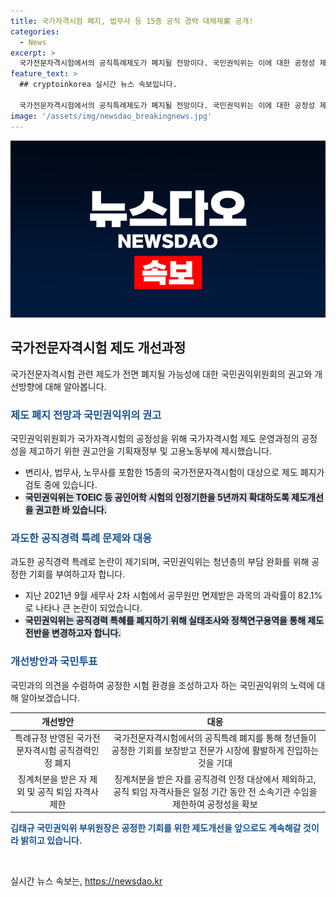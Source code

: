```yaml
---
title: 국가자격시험 폐지, 법무사 등 15종 공직 경력 대체제案 공개!
categories:
  - News
excerpt: >
  국가전문자격시험에서의 공직특례제도가 폐지될 전망이다. 국민권익위는 이에 대한 공정성 제고를 위해 국가자격시험 제도와 운영과정에 대한 방안을 기획재정부와 고용노동부 등에 권고했다. 이에 따라 공직경력 특례를 포함한 국가전문자격시험에 대한 개선안이 마련되었는데, 이는 청년들의 공정한 기회를 보장하고 전문가 시장에 활발한 진입을 기대하고 있다.
feature_text: >
  ## cryptoinkorea 실시간 뉴스 속보입니다.

  국가전문자격시험에서의 공직특례제도가 폐지될 전망이다. 국민권익위는 이에 대한 공정성 제고를 위해 국가자격시험 제도와 운영과정에 대한 방안을 기획재정부와 고용노동부 등에 권고했다. 이에 따라 공직경력 특례를 포함한 국가전문자격시험에 대한 개선안이 마련되었는데, 이는 청년들의 공정한 기회를 보장하고 전문가 시장에 활발한 진입을 기대하고 있다.
image: '/assets/img/newsdao_breakingnews.jpg'
---
```


<p><img src="/assets/img/newsdao_breakingnews.jpg" alt="cryptoinkorea 속보" /></p>

<h2 data-ke-size="size26">국가전문자격시험 제도 개선과정</h2>

<p data-ke-size="size16">국가전문자격시험 관련 제도가 전면 폐지될 가능성에 대한 국민권익위원회의 권고와 개선방향에 대해 알아봅니다.</p>

<h3><b><span style="color: #1a5490;">제도 폐지 전망과 국민권익위의 권고</span></b></h3>

<p data-ke-size="size16">국민권익위원회가 국가자격시험의 공정성을 위해 국가자격시험 제도 운영과정의 공정성을 제고하기 위한 권고안을 기획재정부 및 고용노동부에 제시했습니다.</p>

<ul>
<li>변리사, 법무사, 노무사를 포함한 15종의 국가전문자격시험이 대상으로 제도 폐지가 검토 중에 있습니다.</li>
<li><b><span style="background-color: #21538527;">국민권익위는 TOEIC 등 공인어학 시험의 인정기한을 5년까지 확대하도록 제도개선을 권고한 바 있습니다.</span></b></li>
</ul>

<h3><b><span style="color: #1a5490;">과도한 공직경력 특례 문제와 대응</span></b></h3>

<p data-ke-size="size16">과도한 공직경력 특례로 논란이 제기되며, 국민권익위는 청년층의 부담 완화를 위해 공정한 기회를 부여하고자 합니다.</p>

<ul>
<li>지난 2021년 9월 세무사 2차 시험에서 공무원만 면제받은 과목의 과락률이 82.1%로 나타나 큰 논란이 되었습니다.</li>
<li><b><span style="background-color: #21538527;">국민권익위는 공직경력 특혜를 폐지하기 위해 실태조사와 정책연구용역을 통해 제도 전반을 변경하고자 합니다.</span></b></li>
</ul>

<h3><b><span style="color: #1a5490;">개선방안과 국민투표</span></b></h3>

<p data-ke-size="size16">국민과의 의견을 수렴하여 공정한 시험 환경을 조성하고자 하는 국민권익위의 노력에 대해 알아보겠습니다.</p>

<table>
<thead>
<tr>
<th style="text-align: center;">개선방안</th>
<th style="text-align: center;">대응</th>
</tr>
</thead>
<tbody>
<tr>
<td style="text-align: center;">특례규정 반영된 국가전문자격시험 공직경력인정 폐지</td>
<td style="text-align: center;">국가전문자격시험에서의 공직특례 폐지를 통해 청년들이 공정한 기회를 보장받고 전문가 시장에 활발하게 진입하는 것을 기대</td>
</tr>
<tr>
<td style="text-align: center;">징계처분을 받은 자 제외 및 공직 퇴임 자격사 제한</td>
<td style="text-align: center;">징계처분을 받은 자를 공직경력 인정 대상에서 제외하고, 공직 퇴임 자격사들은 일정 기간 동안 전 소속기관 수임을 제한하여 공정성을 확보</td>
</tr>
</tbody>
</table>

<p data-ke-size="size16"><b><span style="color: #1a5490;">김태규 국민권익위 부위원장은 공정한 기회를 위한 제도개선을 앞으로도 계속해갈 것이라 밝히고 있습니다.</span></b></p>

<p data-ke-size="size16">&nbsp;</p>
실시간 뉴스 속보는, <a href="https://newsdao.kr" rel="dofollow">https://newsdao.kr</a>


